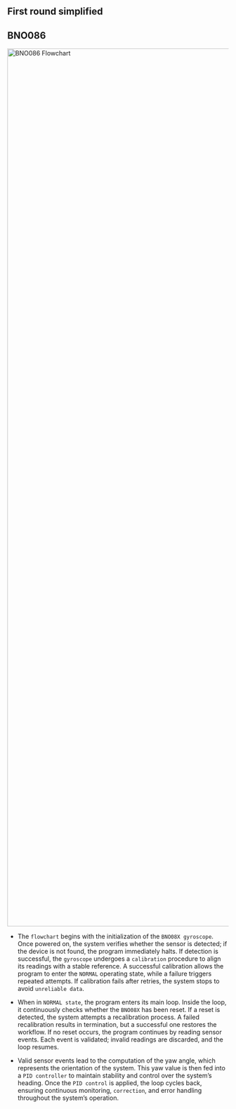 ## First round simplified

## BNO086

<img width="1414" height="2000" alt="BNO086 Flowchart" src="https://github.com/user-attachments/assets/a19538a9-7158-408c-a47f-694b4c5b92e6" />

- The `flowchart` begins with the initialization of the `BNO08X gyroscope`. Once powered on, the system verifies whether the sensor is detected; if the device is not found, the program immediately halts. If detection is successful, the `gyroscope` undergoes a `calibration` procedure to align its readings with a stable reference. A successful calibration allows the program to enter the `NORMAL` operating state, while a failure triggers repeated attempts. If calibration fails after retries, the system stops to avoid `unreliable data`.

- When in `NORMAL state`, the program enters its main loop. Inside the loop, it continuously checks whether the `BNO08X` has been reset. If a reset is detected, the system attempts a recalibration process. A failed recalibration results in termination, but a successful one restores the workflow. If no reset occurs, the program continues by reading sensor events. Each event is validated; invalid readings are discarded, and the loop resumes.

- Valid sensor events lead to the computation of the yaw angle, which represents the orientation of the system. This yaw value is then fed into a `PID controller` to maintain stability and control over the system’s heading. Once the `PID control` is applied, the loop cycles back, ensuring continuous monitoring, `correction`, and error handling throughout the system’s operation.

